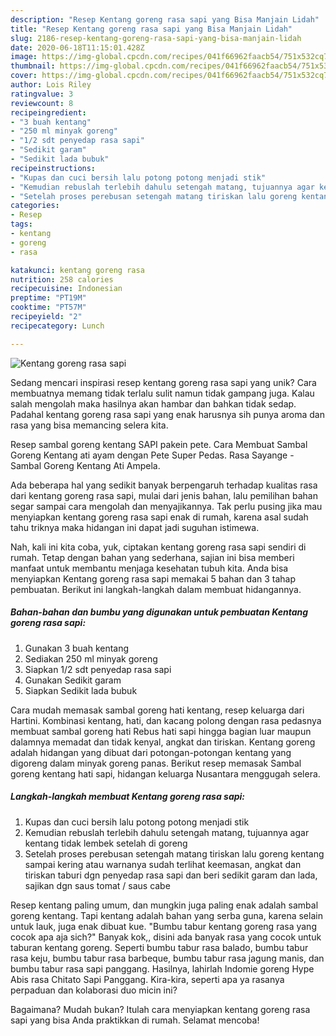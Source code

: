 ```yaml
---
description: "Resep Kentang goreng rasa sapi yang Bisa Manjain Lidah"
title: "Resep Kentang goreng rasa sapi yang Bisa Manjain Lidah"
slug: 2186-resep-kentang-goreng-rasa-sapi-yang-bisa-manjain-lidah
date: 2020-06-18T11:15:01.428Z
image: https://img-global.cpcdn.com/recipes/041f66962faacb54/751x532cq70/kentang-goreng-rasa-sapi-foto-resep-utama.jpg
thumbnail: https://img-global.cpcdn.com/recipes/041f66962faacb54/751x532cq70/kentang-goreng-rasa-sapi-foto-resep-utama.jpg
cover: https://img-global.cpcdn.com/recipes/041f66962faacb54/751x532cq70/kentang-goreng-rasa-sapi-foto-resep-utama.jpg
author: Lois Riley
ratingvalue: 3
reviewcount: 8
recipeingredient:
- "3 buah kentang"
- "250 ml minyak goreng"
- "1/2 sdt penyedap rasa sapi"
- "Sedikit garam"
- "Sedikit lada bubuk"
recipeinstructions:
- "Kupas dan cuci bersih lalu potong potong menjadi stik"
- "Kemudian rebuslah terlebih dahulu setengah matang, tujuannya agar kentang tidak lembek setelah di goreng"
- "Setelah proses perebusan setengah matang tiriskan lalu goreng kentang sampai kering atau warnanya sudah terlihat keemasan, angkat dan tiriskan taburi dgn penyedap rasa sapi dan beri sedikit garam dan lada, sajikan dgn saus tomat / saus cabe"
categories:
- Resep
tags:
- kentang
- goreng
- rasa

katakunci: kentang goreng rasa 
nutrition: 258 calories
recipecuisine: Indonesian
preptime: "PT19M"
cooktime: "PT57M"
recipeyield: "2"
recipecategory: Lunch

---
```



![Kentang goreng rasa sapi](https://img-global.cpcdn.com/recipes/041f66962faacb54/751x532cq70/kentang-goreng-rasa-sapi-foto-resep-utama.jpg)

Sedang mencari inspirasi resep kentang goreng rasa sapi yang unik? Cara membuatnya memang tidak terlalu sulit namun tidak gampang juga. Kalau salah mengolah maka hasilnya akan hambar dan bahkan tidak sedap. Padahal kentang goreng rasa sapi yang enak harusnya sih punya aroma dan rasa yang bisa memancing selera kita.

Resep sambal goreng kentang SAPI pakein pete. Cara Membuat Sambal Goreng Kentang ati ayam dengan Pete Super Pedas. Rasa Sayange - Sambal Goreng Kentang Ati Ampela.

Ada beberapa hal yang sedikit banyak berpengaruh terhadap kualitas rasa dari kentang goreng rasa sapi, mulai dari jenis bahan, lalu pemilihan bahan segar sampai cara mengolah dan menyajikannya. Tak perlu pusing jika mau menyiapkan kentang goreng rasa sapi enak di rumah, karena asal sudah tahu triknya maka hidangan ini dapat jadi suguhan istimewa.


Nah, kali ini kita coba, yuk, ciptakan kentang goreng rasa sapi sendiri di rumah. Tetap dengan bahan yang sederhana, sajian ini bisa memberi manfaat untuk membantu menjaga kesehatan tubuh kita. Anda bisa menyiapkan Kentang goreng rasa sapi memakai 5 bahan dan 3 tahap pembuatan. Berikut ini langkah-langkah dalam membuat hidangannya.

<!--inarticleads1-->

##### Bahan-bahan dan bumbu yang digunakan untuk pembuatan Kentang goreng rasa sapi:

1. Gunakan 3 buah kentang
1. Sediakan 250 ml minyak goreng
1. Siapkan 1/2 sdt penyedap rasa sapi
1. Gunakan Sedikit garam
1. Siapkan Sedikit lada bubuk


Cara mudah memasak sambal goreng hati kentang, resep keluarga dari Hartini. Kombinasi kentang, hati, dan kacang polong dengan rasa pedasnya membuat sambal goreng hati Rebus hati sapi hingga bagian luar maupun dalamnya memadat dan tidak kenyal, angkat dan tiriskan. Kentang goreng adalah hidangan yang dibuat dari potongan-potongan kentang yang digoreng dalam minyak goreng panas. Berikut resep memasak Sambal goreng kentang hati sapi, hidangan keluarga Nusantara menggugah selera. 

<!--inarticleads2-->

##### Langkah-langkah membuat Kentang goreng rasa sapi:

1. Kupas dan cuci bersih lalu potong potong menjadi stik
1. Kemudian rebuslah terlebih dahulu setengah matang, tujuannya agar kentang tidak lembek setelah di goreng
1. Setelah proses perebusan setengah matang tiriskan lalu goreng kentang sampai kering atau warnanya sudah terlihat keemasan, angkat dan tiriskan taburi dgn penyedap rasa sapi dan beri sedikit garam dan lada, sajikan dgn saus tomat / saus cabe


Resep kentang paling umum, dan mungkin juga paling enak adalah sambal goreng kentang. Tapi kentang adalah bahan yang serba guna, karena selain untuk lauk, juga enak dibuat kue. &#34;Bumbu tabur kentang goreng rasa yang cocok apa aja sich?&#34; Banyak kok,, disini ada banyak rasa yang cocok untuk taburan kentang goreng. Seperti bumbu tabur rasa balado, bumbu tabur rasa keju, bumbu tabur rasa barbeque, bumbu tabur rasa jagung manis, dan bumbu tabur rasa sapi panggang. Hasilnya, lahirlah Indomie goreng Hype Abis rasa Chitato Sapi Panggang. Kira-kira, seperti apa ya rasanya perpaduan dan kolaborasi duo micin ini? 

Bagaimana? Mudah bukan? Itulah cara menyiapkan kentang goreng rasa sapi yang bisa Anda praktikkan di rumah. Selamat mencoba!
